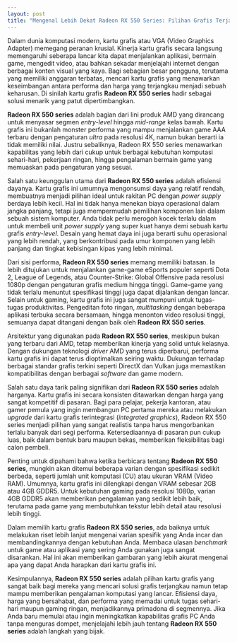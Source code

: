 ```yaml
---
layout: post
title: "Mengenal Lebih Dekat Radeon RX 550 Series: Pilihan Grafis Terjangkau untuk Pengalaman Digital yang Lancar"
---
```


Dalam dunia komputasi modern, kartu grafis atau VGA (Video Graphics Adapter) memegang peranan krusial. Kinerja kartu grafis secara langsung memengaruhi seberapa lancar kita dapat menjalankan aplikasi, bermain game, mengedit video, atau bahkan sekadar menjelajahi internet dengan berbagai konten visual yang kaya. Bagi sebagian besar pengguna, terutama yang memiliki anggaran terbatas, mencari kartu grafis yang menawarkan keseimbangan antara performa dan harga yang terjangkau menjadi sebuah keharusan. Di sinilah kartu grafis **Radeon RX 550 series** hadir sebagai solusi menarik yang patut dipertimbangkan.

**Radeon RX 550 series** adalah bagian dari lini produk AMD yang dirancang untuk menyasar segmen *entry-level* hingga *mid-range* kelas bawah. Kartu grafis ini bukanlah monster performa yang mampu menjalankan game AAA terbaru dengan pengaturan *ultra* pada resolusi 4K, namun bukan berarti ia tidak memiliki nilai. Justru sebaliknya, Radeon RX 550 series menawarkan kapabilitas yang lebih dari cukup untuk berbagai kebutuhan komputasi sehari-hari, pekerjaan ringan, hingga pengalaman bermain game yang memuaskan pada pengaturan yang sesuai.

Salah satu keunggulan utama dari **Radeon RX 550 series** adalah efisiensi dayanya. Kartu grafis ini umumnya mengonsumsi daya yang relatif rendah, membuatnya menjadi pilihan ideal untuk rakitan PC dengan *power supply* berdaya lebih kecil. Hal ini tidak hanya menekan biaya operasional dalam jangka panjang, tetapi juga mempermudah pemilihan komponen lain dalam sebuah sistem komputer. Anda tidak perlu merogoh kocek terlalu dalam untuk membeli unit *power supply* yang super kuat hanya demi sebuah kartu grafis *entry-level*. Desain yang hemat daya ini juga berarti suhu operasional yang lebih rendah, yang berkontribusi pada umur komponen yang lebih panjang dan tingkat kebisingan kipas yang lebih minimal.

Dari sisi performa, **Radeon RX 550 series** memang memiliki batasan. Ia lebih ditujukan untuk menjalankan game-game eSports populer seperti Dota 2, League of Legends, atau Counter-Strike: Global Offensive pada resolusi 1080p dengan pengaturan grafis medium hingga tinggi. Game-game yang tidak terlalu menuntut spesifikasi tinggi juga dapat dijalankan dengan lancar. Selain untuk gaming, kartu grafis ini juga sangat mumpuni untuk tugas-tugas produktivitas. Pengeditan foto ringan, *multitasking* dengan beberapa aplikasi terbuka secara bersamaan, hingga menonton video resolusi tinggi, semuanya dapat ditangani dengan baik oleh **Radeon RX 550 series**.

Arsitektur yang digunakan pada **Radeon RX 550 series**, meskipun bukan yang terbaru dari AMD, tetap memberikan kinerja yang solid untuk kelasnya. Dengan dukungan teknologi *driver* AMD yang terus diperbarui, performa kartu grafis ini dapat terus dioptimalkan seiring waktu. Dukungan terhadap berbagai standar grafis terkini seperti DirectX dan Vulkan juga memastikan kompatibilitas dengan berbagai *software* dan game modern.

Salah satu daya tarik paling signifikan dari **Radeon RX 550 series** adalah harganya. Kartu grafis ini secara konsisten ditawarkan dengan harga yang sangat kompetitif di pasaran. Bagi para pelajar, pekerja kantoran, atau gamer pemula yang ingin membangun PC pertama mereka atau melakukan *upgrade* dari kartu grafis terintegrasi (*integrated graphics*), Radeon RX 550 series menjadi pilihan yang sangat realistis tanpa harus mengorbankan terlalu banyak dari segi performa. Ketersediaannya di pasaran pun cukup luas, baik dalam bentuk baru maupun bekas, memberikan fleksibilitas bagi calon pembeli.

Penting untuk dipahami bahwa ketika berbicara tentang **Radeon RX 550 series**, mungkin akan ditemui beberapa varian dengan spesifikasi sedikit berbeda, seperti jumlah unit komputasi (CU) atau ukuran VRAM (Video RAM). Umumnya, kartu grafis ini dilengkapi dengan VRAM sebesar 2GB atau 4GB GDDR5. Untuk kebutuhan gaming pada resolusi 1080p, varian 4GB GDDR5 akan memberikan pengalaman yang sedikit lebih baik, terutama pada game yang membutuhkan tekstur lebih detail atau resolusi lebih tinggi.

Dalam memilih kartu grafis **Radeon RX 550 series**, ada baiknya untuk melakukan riset lebih lanjut mengenai varian spesifik yang Anda incar dan membandingkannya dengan kebutuhan Anda. Membaca ulasan *benchmark* untuk game atau aplikasi yang sering Anda gunakan juga sangat disarankan. Hal ini akan memberikan gambaran yang lebih akurat mengenai apa yang dapat Anda harapkan dari kartu grafis ini.

Kesimpulannya, **Radeon RX 550 series** adalah pilihan kartu grafis yang sangat baik bagi mereka yang mencari solusi grafis terjangkau namun tetap mampu memberikan pengalaman komputasi yang lancar. Efisiensi daya, harga yang bersahabat, dan performa yang memadai untuk tugas sehari-hari maupun gaming ringan, menjadikannya primadona di segmennya. Jika Anda baru memulai atau ingin meningkatkan kapabilitas grafis PC Anda tanpa menguras dompet, menjelajahi lebih jauh tentang **Radeon RX 550 series** adalah langkah yang bijak.
